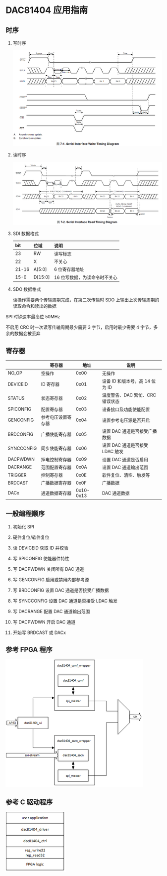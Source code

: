 # DAC81404 应用指南

## 时序

1. 写时序

   ![写时序](doc/WR.png)

2. 读时序

   ![读时序](doc/RD.png)

3. SDI 数据格式

   | bit   | 位域    | 说明                          |
   | ----- | ------- | ----------------------------- |
   | 23    | RW      | 读写标志                      |
   | 22    | X       | 不关心                        |
   | 21-16 | A[5:0]  | 6 位寄存器地址                |
   | 15-0  | D[15:0] | 16 位写数据，为读命令时不关心 |

4. SDO 数据格式

   读操作需要两个传输周期完成，在第二次传输时 SDO 上输出上次传输周期的读取命令和读出的数据

SPI 时钟速率最高位 50MHz

不启用 CRC 时一次读写传输周期最少需要 3 字节，启用时最少需要 4 字节，多余的数据会被丢弃

## 寄存器

|            | 寄存器             | 地址      | 说明                             |
| ---------- | ------------------ | --------- | -------------------------------- |
| NO_OP      | 空操作             | 0x00      | 无操作                           |
| DEVICEID   | ID 寄存器          | 0x01      | 设备 ID 和版本号，高 14 位为 ID  |
| STATUS     | 状态寄存器         | 0x02      | 温度警告、DAC 繁忙、CRC 错误状态 |
| SPICONFIG  | 配置寄存器         | 0x03      | 设备接口及功能使能配置           |
| GENCONFIG  | 参考电压设置寄存器 | 0x04      | 设置参考电压源是否开启           |
| BRDCONFIG  | 广播使能寄存器     | 0x05      | 设置 DAC 通道是否接受广播数据    |
| SYNCCONFIG | 同步使能寄存器     | 0x06      | 设置 DAC 通道是否接受 LDAC 触发  |
| DACPWDWN   | 掉电控制寄存器     | 0x09      | 设置 DAC 通道是否启用            |
| DACRANGE   | 范围配置寄存器     | 0x0A      | 设置 DAC 通道输出范围            |
| TRIGGER    | 控制寄存器         | 0x0E      | 软件复位、清空、触发等           |
| BRDCAST    | 广播数据寄存器     | 0x0F      | 广播数据                         |
| DACx       | 通道数据寄存器     | 0x10-0x13 | DAC 通道数据                     |

## 一般编程顺序

1. 初始化 SPI

2. 硬件复位/软件复位

3. 读 DEVICEID 获取 ID 并校验

4. 写 SPICONFIG 使能器件特性

5. 写 DACPWDWN 关闭所有 DAC 通道

6. 写 GENCONFIG 启用或禁用内部参考源

7. 写 BRDCONFIG 设置 DAC 通道是否接受广播数据

8. 写 SYNCCONFIG 设置 DAC 通道是否接受 LDAC 触发

9. 写 DACRANGE 配置 DAC 通道输出范围

10. 写 DACPWDWN 开启 DAC 通道

11. 开始写 BRDCAST 或 DACx

## 参考 FPGA 程序

![block_design](doc/block_design.png)

## 参考 C 驱动程序

![block_design_c](doc/block_design_c.png)
